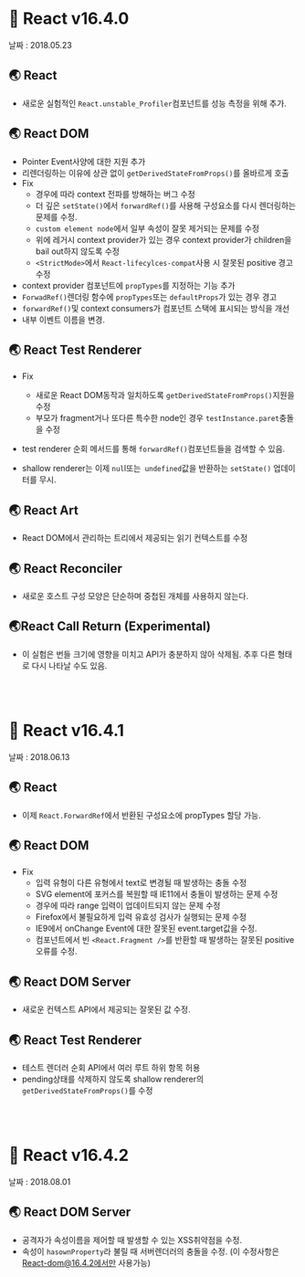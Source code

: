 # 🐳 React v16.4.0

날짜 : 2018.05.23

## 🌏 React

* 새로운 실험적인 `React.unstable_Profiler`컴포넌트를 성능 측정을 위해 추가.

## 🌏 React DOM

* Pointer Event사양에 대한 지원 추가
* 리렌더링하는 이유에 상관 없이 `getDerivedStateFromProps()`를 올바르게 호출
* Fix
  * 경우에 따라 context 전파를 방해하는 버그 수정
  * 더 깊은 `setState()`에서 `forwardRef()`를 사용해 구성요소를 다시 렌더링하는 문제를 수정.
  * `custom element node`에서 일부 속성이 잘못 제거되는 문제를 수정
  * 위에 레거시 context provider가 있는 경우 context provider가 children을 bail out하지 않도록 수정
  * `<StrictMode>`에서 `React-lifecylces-compat`사용 시 잘못된 positive 경고 수정
* context provider 컴포넌트에 `propTypes`를 지정하는 기능 추가
* `ForwadRef()`렌더링 함수에 `propTypes`또는 `defaultProps`가 있는 경우 경고
* `forwardRef()`및 context consumers가 컴포넌트 스택에 표시되는 방식을 개선
* 내부 이벤트 이름을 변경.

## 🌏 React Test Renderer

*  Fix
   *  새로운 React DOM동작과 일치하도록 `getDerivedStateFromProps()`지원을 수정
   *  부모가 fragment거나 또다른 특수한 node인 경우 `testInstance.paret`충돌을 수정

*  test renderer 순회 메서드를 통해 `forwardRef()`컴포넌트들을 검색할 수 있음.
*  shallow renderer는 이제 `nul`l또는` undefined`값을 반환하는 `setState()` 업데이터를 무시.

## 🌏 React Art

* React DOM에서 관리하는 트리에서 제공되는 읽기 컨텍스트를 수정

## 🌏 React Reconciler

* 새로운 호스트 구성 모양은 단순하며 중첩된 개체를 사용하지 않는다.

## 🌏React Call Return (Experimental)

* 이 실험은 번들 크기에 영향을 미치고 API가 충분하지 않아 삭제됨. 추후 다른 형태로 다시 나타날 수도 있음.

<br/><br/>

# 🐳 React v16.4.1

날짜 : 2018.06.13

## 🌏 React

* 이제 `React.ForwardRef`에서 반환된 구성요소에 propTypes 할당 가능.

## 🌏 React DOM

* Fix
  * 입력 유형이 다른 유형에서 text로 변경될 때 발생하는 충돌 수정
  * SVG element에 포커스를 복원할 때 IE11에서 충돌이 발생하는 문제 수정
  * 경우에 따라 range 입력이 업데이트되지 않는 문제 수정
  * Firefox에서 불필요하게 입력 유효성 검사가 실행되는 문제 수정
  * IE9에서 onChange Event에 대한 잘못된 event.target값을 수정.
  * 컴포넌트에서 빈 `<React.Fragment />`를 반환할 때 발생하는 잘못된 positive 오류를 수정.

## 🌏 React DOM Server

* 새로운 컨텍스트 API에서 제공되는 잘못된 값 수정.

## 🌏 React Test Renderer

* 테스트 렌더러 순회 API에서 여러 루트 하위 항목 허용
* pending상태를 삭제하지 않도록 shallow renderer의 `getDerivedStateFromProps()`를 수정

<br/><br/>

# 🐳 React v16.4.2

날짜 : 2018.08.01

## 🌏 React  DOM Server

* 공격자가 속성이름을 제어할 때 발생할 수 있는 XSS취약점을 수정.
* 속성이 `hasownProperty`라 불릴 때 서버렌더러의 충돌을 수정. (이 수정사항은 React-dom@16.4.2에서만 사용가능)
